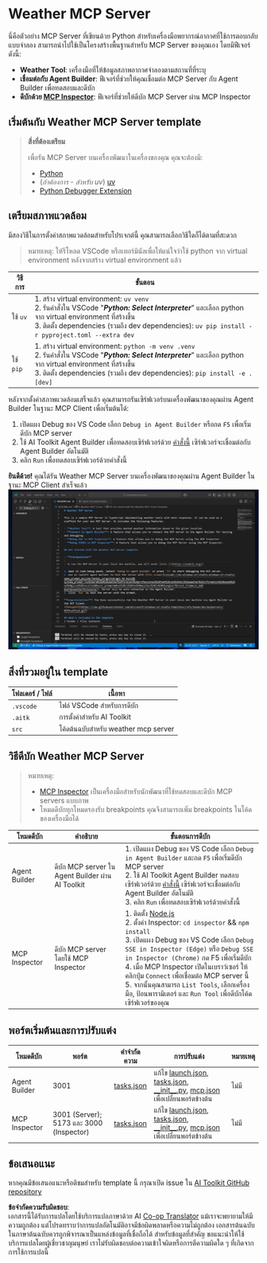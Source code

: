 <!--
CO_OP_TRANSLATOR_METADATA:
{
  "original_hash": "999c5e7623c1e2d5e5a07c2feb39eb67",
  "translation_date": "2025-06-10T06:31:05+00:00",
  "source_file": "10-StreamliningAIWorkflowsBuildingAnMCPServerWithAIToolkit/lab3/code/weather_mcp/README.md",
  "language_code": "th"
}
-->
# Weather MCP Server

นี่คือตัวอย่าง MCP Server ที่เขียนด้วย Python สำหรับเครื่องมือพยากรณ์อากาศที่ใช้การตอบกลับแบบจำลอง สามารถนำไปใช้เป็นโครงสร้างพื้นฐานสำหรับ MCP Server ของคุณเอง โดยมีฟีเจอร์ดังนี้:

- **Weather Tool**: เครื่องมือที่ให้ข้อมูลสภาพอากาศจำลองตามสถานที่ที่ระบุ
- **เชื่อมต่อกับ Agent Builder**: ฟีเจอร์ที่ช่วยให้คุณเชื่อมต่อ MCP Server กับ Agent Builder เพื่อทดสอบและดีบัก
- **ดีบักด้วย [MCP Inspector](https://github.com/modelcontextprotocol/inspector)**: ฟีเจอร์ที่ช่วยให้ดีบัก MCP Server ผ่าน MCP Inspector

## เริ่มต้นกับ Weather MCP Server template

> **สิ่งที่ต้องเตรียม**
>
> เพื่อรัน MCP Server บนเครื่องพัฒนาในเครื่องของคุณ คุณจะต้องมี:
>
> - [Python](https://www.python.org/)
> - (*ถ้าต้องการ - สำหรับ uv*) [uv](https://github.com/astral-sh/uv)
> - [Python Debugger Extension](https://marketplace.visualstudio.com/items?itemName=ms-python.debugpy)

## เตรียมสภาพแวดล้อม

มีสองวิธีในการตั้งค่าสภาพแวดล้อมสำหรับโปรเจกต์นี้ คุณสามารถเลือกวิธีใดก็ได้ตามที่สะดวก

> หมายเหตุ: ให้รีโหลด VSCode หรือเทอร์มินัลเพื่อให้แน่ใจว่าใช้ python จาก virtual environment หลังจากสร้าง virtual environment แล้ว

| วิธีการ | ขั้นตอน |
| -------- | ----- |
| ใช้ `uv` | 1. สร้าง virtual environment: `uv venv` <br>2. รันคำสั่งใน VSCode "***Python: Select Interpreter***" และเลือก python จาก virtual environment ที่สร้างขึ้น <br>3. ติดตั้ง dependencies (รวมถึง dev dependencies): `uv pip install -r pyproject.toml --extra dev` |
| ใช้ `pip` | 1. สร้าง virtual environment: `python -m venv .venv` <br>2. รันคำสั่งใน VSCode "***Python: Select Interpreter***" และเลือก python จาก virtual environment ที่สร้างขึ้น <br>3. ติดตั้ง dependencies (รวมถึง dev dependencies): `pip install -e .[dev]` |

หลังจากตั้งค่าสภาพแวดล้อมเสร็จแล้ว คุณสามารถรันเซิร์ฟเวอร์บนเครื่องพัฒนาของคุณผ่าน Agent Builder ในฐานะ MCP Client เพื่อเริ่มต้นได้:
1. เปิดแผง Debug ของ VS Code เลือก `Debug in Agent Builder` หรือกด `F5` เพื่อเริ่มดีบัก MCP server
2. ใช้ AI Toolkit Agent Builder เพื่อทดสอบเซิร์ฟเวอร์ด้วย [คำสั่งนี้](../../../../../../../../../../../open_prompt_builder) เซิร์ฟเวอร์จะเชื่อมต่อกับ Agent Builder อัตโนมัติ
3. คลิก `Run` เพื่อทดสอบเซิร์ฟเวอร์ด้วยคำสั่งนี้

**ยินดีด้วย!** คุณได้รัน Weather MCP Server บนเครื่องพัฒนาของคุณผ่าน Agent Builder ในฐานะ MCP Client สำเร็จแล้ว  
![DebugMCP](https://raw.githubusercontent.com/microsoft/windows-ai-studio-templates/refs/heads/dev/mcpServers/mcp_debug.gif)

## สิ่งที่รวมอยู่ใน template

| โฟลเดอร์ / ไฟล์ | เนื้อหา |
| ------------ | -------------------------------------------- |
| `.vscode`    | ไฟล์ VSCode สำหรับการดีบัก                   |
| `.aitk`      | การตั้งค่าสำหรับ AI Toolkit                |
| `src`        | โค้ดต้นฉบับสำหรับ weather mcp server   |

## วิธีดีบัก Weather MCP Server

> หมายเหตุ:
> - [MCP Inspector](https://github.com/modelcontextprotocol/inspector) เป็นเครื่องมือสำหรับนักพัฒนาที่ใช้ทดสอบและดีบัก MCP servers แบบภาพ
> - โหมดดีบักทุกโหมดรองรับ breakpoints คุณจึงสามารถเพิ่ม breakpoints ในโค้ดของเครื่องมือได้

| โหมดดีบัก | คำอธิบาย | ขั้นตอนการดีบัก |
| ---------- | ----------- | --------------- |
| Agent Builder | ดีบัก MCP server ใน Agent Builder ผ่าน AI Toolkit | 1. เปิดแผง Debug ของ VS Code เลือก `Debug in Agent Builder` และกด `F5` เพื่อเริ่มดีบัก MCP server<br>2. ใช้ AI Toolkit Agent Builder ทดสอบเซิร์ฟเวอร์ด้วย [คำสั่งนี้](../../../../../../../../../../../open_prompt_builder) เซิร์ฟเวอร์จะเชื่อมต่อกับ Agent Builder อัตโนมัติ<br>3. คลิก `Run` เพื่อทดสอบเซิร์ฟเวอร์ด้วยคำสั่งนี้ |
| MCP Inspector | ดีบัก MCP server โดยใช้ MCP Inspector | 1. ติดตั้ง [Node.js](https://nodejs.org/)<br> 2. ตั้งค่า Inspector: `cd inspector` && `npm install` <br> 3. เปิดแผง Debug ของ VS Code เลือก `Debug SSE in Inspector (Edge)` หรือ `Debug SSE in Inspector (Chrome)` กด F5 เพื่อเริ่มดีบัก<br> 4. เมื่อ MCP Inspector เปิดในเบราว์เซอร์ ให้คลิกปุ่ม `Connect` เพื่อเชื่อมต่อ MCP server นี้<br> 5. จากนั้นคุณสามารถ `List Tools`, เลือกเครื่องมือ, ป้อนพารามิเตอร์ และ `Run Tool` เพื่อดีบักโค้ดเซิร์ฟเวอร์ของคุณ<br> |

## พอร์ตเริ่มต้นและการปรับแต่ง

| โหมดดีบัก | พอร์ต | คำจำกัดความ | การปรับแต่ง | หมายเหตุ |
| ---------- | ----- | ------------ | -------------- |-------------- |
| Agent Builder | 3001 | [tasks.json](../../../../../../10-StreamliningAIWorkflowsBuildingAnMCPServerWithAIToolkit/lab3/code/weather_mcp/.vscode/tasks.json) | แก้ไข [launch.json](../../../../../../10-StreamliningAIWorkflowsBuildingAnMCPServerWithAIToolkit/lab3/code/weather_mcp/.vscode/launch.json), [tasks.json](../../../../../../10-StreamliningAIWorkflowsBuildingAnMCPServerWithAIToolkit/lab3/code/weather_mcp/.vscode/tasks.json), [\_\_init\_\_.py](../../../../../../10-StreamliningAIWorkflowsBuildingAnMCPServerWithAIToolkit/lab3/code/weather_mcp/src/__init__.py), [mcp.json](../../../../../../10-StreamliningAIWorkflowsBuildingAnMCPServerWithAIToolkit/lab3/code/weather_mcp/.aitk/mcp.json) เพื่อเปลี่ยนพอร์ตข้างต้น | ไม่มี |
| MCP Inspector | 3001 (Server); 5173 และ 3000 (Inspector) | [tasks.json](../../../../../../10-StreamliningAIWorkflowsBuildingAnMCPServerWithAIToolkit/lab3/code/weather_mcp/.vscode/tasks.json) | แก้ไข [launch.json](../../../../../../10-StreamliningAIWorkflowsBuildingAnMCPServerWithAIToolkit/lab3/code/weather_mcp/.vscode/launch.json), [tasks.json](../../../../../../10-StreamliningAIWorkflowsBuildingAnMCPServerWithAIToolkit/lab3/code/weather_mcp/.vscode/tasks.json), [\_\_init\_\_.py](../../../../../../10-StreamliningAIWorkflowsBuildingAnMCPServerWithAIToolkit/lab3/code/weather_mcp/src/__init__.py), [mcp.json](../../../../../../10-StreamliningAIWorkflowsBuildingAnMCPServerWithAIToolkit/lab3/code/weather_mcp/.aitk/mcp.json) เพื่อเปลี่ยนพอร์ตข้างต้น | ไม่มี |

## ข้อเสนอแนะ

หากคุณมีข้อเสนอแนะหรือติชมสำหรับ template นี้ กรุณาเปิด issue ใน [AI Toolkit GitHub repository](https://github.com/microsoft/vscode-ai-toolkit/issues)

**ข้อจำกัดความรับผิดชอบ**:  
เอกสารนี้ได้รับการแปลโดยใช้บริการแปลภาษาด้วย AI [Co-op Translator](https://github.com/Azure/co-op-translator) แม้เราจะพยายามให้มีความถูกต้อง แต่โปรดทราบว่าการแปลอัตโนมัติอาจมีข้อผิดพลาดหรือความไม่ถูกต้อง เอกสารต้นฉบับในภาษาต้นฉบับควรถูกพิจารณาเป็นแหล่งข้อมูลที่เชื่อถือได้ สำหรับข้อมูลที่สำคัญ ขอแนะนำให้ใช้บริการแปลโดยผู้เชี่ยวชาญมนุษย์ เราไม่รับผิดชอบต่อความเข้าใจผิดหรือการตีความผิดใด ๆ ที่เกิดจากการใช้การแปลนี้